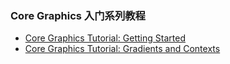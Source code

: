 ### Core Graphics 入门系列教程

* [Core Graphics Tutorial: Getting Started](https://www.raywenderlich.com/8003281-core-graphics-tutorial-getting-started#toc-anchor-012)
* [Core Graphics Tutorial: Gradients and Contexts](https://www.raywenderlich.com/10946920-core-graphics-tutorial-gradients-and-contexts)